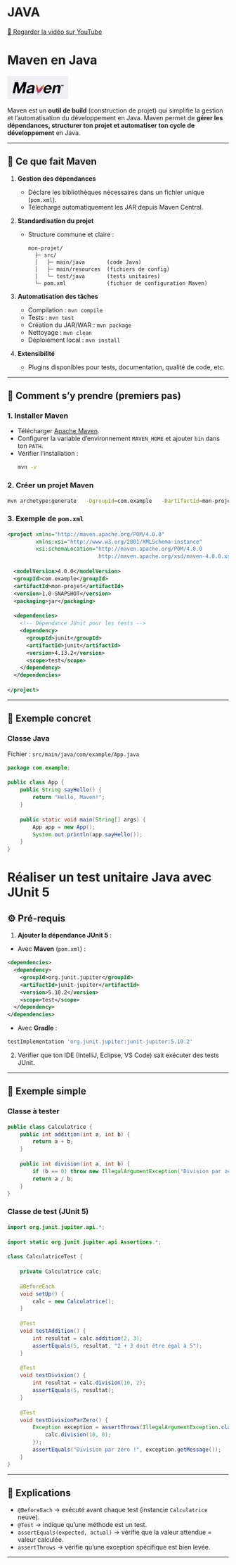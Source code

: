 # JAVA

[🎥 Regarder la vidéo sur YouTube](https://www.youtube.com/watch?v=dQw4w9WgXcQ)

# Maven en Java

![Maven](maven.jpg)

Maven est un **outil de build** (construction de projet) qui simplifie la gestion et l’automatisation du développement en Java.
Maven permet de **gérer les dépendances, structurer ton projet et automatiser ton cycle de développement** en Java.

---

## 🔹 Ce que fait Maven

1. **Gestion des dépendances**

   - Déclare les bibliothèques nécessaires dans un fichier unique (`pom.xml`).
   - Télécharge automatiquement les JAR depuis Maven Central.

2. **Standardisation du projet**

   - Structure commune et claire :
     ```
     mon-projet/
       ├─ src/
       │   ├─ main/java       (code Java)
       │   ├─ main/resources  (fichiers de config)
       │   └─ test/java       (tests unitaires)
       └─ pom.xml             (fichier de configuration Maven)
     ```

3. **Automatisation des tâches**

   - Compilation : `mvn compile`
   - Tests : `mvn test`
   - Création du JAR/WAR : `mvn package`
   - Nettoyage : `mvn clean`
   - Déploiement local : `mvn install`

4. **Extensibilité**
   - Plugins disponibles pour tests, documentation, qualité de code, etc.

---

## 🔹 Comment s’y prendre (premiers pas)

### 1. Installer Maven

- Télécharger [Apache Maven](https://maven.apache.org/download.cgi).
- Configurer la variable d’environnement `MAVEN_HOME` et ajouter `bin` dans ton `PATH`.
- Vérifier l’installation :
  ```bash
  mvn -v
  ```

### 2. Créer un projet Maven

```bash
mvn archetype:generate   -DgroupId=com.example   -DartifactId=mon-projet   -DarchetypeArtifactId=maven-archetype-quickstart   -DinteractiveMode=false
```

### 3. Exemple de `pom.xml`

```xml
<project xmlns="http://maven.apache.org/POM/4.0.0"
         xmlns:xsi="http://www.w3.org/2001/XMLSchema-instance"
         xsi:schemaLocation="http://maven.apache.org/POM/4.0.0
                             http://maven.apache.org/xsd/maven-4.0.0.xsd">

  <modelVersion>4.0.0</modelVersion>
  <groupId>com.example</groupId>
  <artifactId>mon-projet</artifactId>
  <version>1.0-SNAPSHOT</version>
  <packaging>jar</packaging>

  <dependencies>
    <!-- Dépendance JUnit pour les tests -->
    <dependency>
      <groupId>junit</groupId>
      <artifactId>junit</artifactId>
      <version>4.13.2</version>
      <scope>test</scope>
    </dependency>
  </dependencies>

</project>
```

---

## 🔹 Exemple concret

### Classe Java

Fichier : `src/main/java/com/example/App.java`

```java
package com.example;

public class App {
    public String sayHello() {
        return "Hello, Maven!";
    }

    public static void main(String[] args) {
        App app = new App();
        System.out.println(app.sayHello());
    }
}
```

# Réaliser un test unitaire Java avec JUnit 5

## ⚙️ Pré-requis

1. **Ajouter la dépendance JUnit 5** :

- Avec **Maven** (`pom.xml`) :

```xml
<dependencies>
  <dependency>
    <groupId>org.junit.jupiter</groupId>
    <artifactId>junit-jupiter</artifactId>
    <version>5.10.2</version>
    <scope>test</scope>
  </dependency>
</dependencies>
```

- Avec **Gradle** :

```gradle
testImplementation 'org.junit.jupiter:junit-jupiter:5.10.2'
```

2. Vérifier que ton IDE (IntelliJ, Eclipse, VS Code) sait exécuter des tests JUnit.

---

## 🧪 Exemple simple

### Classe à tester

```java
public class Calculatrice {
    public int addition(int a, int b) {
        return a + b;
    }

    public int division(int a, int b) {
        if (b == 0) throw new IllegalArgumentException("Division par zéro !");
        return a / b;
    }
}
```

### Classe de test (JUnit 5)

```java
import org.junit.jupiter.api.*;

import static org.junit.jupiter.api.Assertions.*;

class CalculatriceTest {

    private Calculatrice calc;

    @BeforeEach
    void setUp() {
        calc = new Calculatrice();
    }

    @Test
    void testAddition() {
        int resultat = calc.addition(2, 3);
        assertEquals(5, resultat, "2 + 3 doit être égal à 5");
    }

    @Test
    void testDivision() {
        int resultat = calc.division(10, 2);
        assertEquals(5, resultat);
    }

    @Test
    void testDivisionParZero() {
        Exception exception = assertThrows(IllegalArgumentException.class, () -> {
            calc.division(10, 0);
        });
        assertEquals("Division par zéro !", exception.getMessage());
    }
}
```

---

## 🚀 Explications

- `@BeforeEach` → exécuté avant chaque test (instancie `Calculatrice` neuve).
- `@Test` → indique qu’une méthode est un test.
- `assertEquals(expected, actual)` → vérifie que la valeur attendue = valeur calculée.
- `assertThrows` → vérifie qu’une exception spécifique est bien levée.

---

